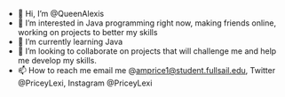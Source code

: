 - 👋 Hi, I’m @QueenAlexis
- 👀 I’m interested in Java programming right now, making friends online, working on projects to better my skills
- 🌱 I’m currently learning Java
- 💞️ I’m looking to collaborate on projects that will challenge me and help me develop my skills.
- 📫 How to reach me email me @amprice1@student.fullsail.edu, Twitter @PriceyLexi, Instagram @PriceyLexi

<!---
QueenAlexis/QueenAlexis is a ✨ special ✨ repository because its `README.md` (this file) appears on your GitHub profile.
You can click the Preview link to take a look at your changes.
--->
